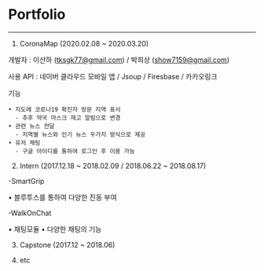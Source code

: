 # Portfolio
------------------
1. CoronaMap (2020.02.08 ~ 2020.03.20)

  개발자 : 이산하 (tksgk77@gmail.com) / 박희상 (show7159@gmail.com)
  
  사용 API : 네이버 클라우드 모바일 앱 / Jsoup / Firesbase / 카카오링크
  
  기능 
  
    • 지도에 코로나19 확진자 방문 지역 표시 
      - 추후 약국 마스크 재고 알림으로 변경 
    • 관련 뉴스 전달 
      - 지역별 뉴스와 인기 뉴스 두가지 방식으로 제공 
    • 유저 채팅 
      - 구글 아이디를 통하여 로그인 후 이용 가능
2. Intern (2017.12.18 ~ 2018.02.09 / 2018.06.22 ~ 2018.08.17)

 -SmartGrip
 
  • 블루투스를 통하여 다양한 진동 부여
 
 -WalkOnChat
 
  • 채팅모듈
  • 다양한 채팅의 기능

3. Capstone (2017.12 ~ 2018.06)

4. etc
